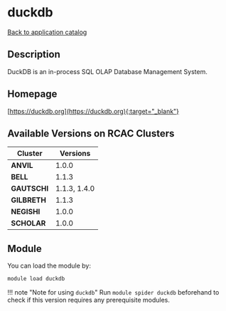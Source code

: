 # duckdb

[Back to application catalog](../app_catalog.md)

## Description

DuckDB is an in-process SQL OLAP Database Management System.

## Homepage

[https://duckdb.org](https://duckdb.org){:target="_blank"}

## Available Versions on RCAC Clusters

|Cluster|Versions|
|---|---|
**ANVIL**|1.0.0
**BELL**|1.1.3
**GAUTSCHI**|1.1.3, 1.4.0
**GILBRETH**|1.1.3
**NEGISHI**|1.0.0
**SCHOLAR**|1.0.0

## Module

You can load the module by:

```bash
module load duckdb
```

!!! note "Note for using `duckdb`"
    Run `module spider duckdb` beforehand to check if this version requires any prerequisite modules.

